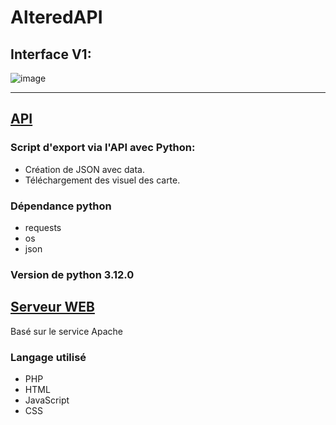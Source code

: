 # AlteredAPI

## Interface V1:
![image](https://github.com/user-attachments/assets/c16326e7-66fc-43f3-aa5d-b01be40849a7)

---
## [API](https://github.com/tomlave/AlteredAPI/blob/main/AlteredAPI.py)
### Script d'export via l'API avec Python:

  - Création de JSON avec data.
  - Téléchargement des visuel des carte.

### Dépendance python

  - requests
  - os
  - json

### Version de python 3.12.0

## [Serveur WEB](https://github.com/tomlave/AlteredAPI/tree/main/AlteredSealed)

Basé sur le service Apache

### Langage utilisé

- PHP
- HTML
- JavaScript
- CSS

